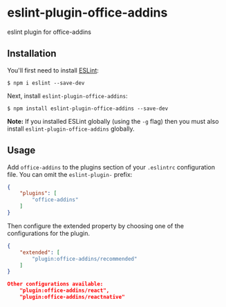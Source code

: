 # eslint-plugin-office-addins

eslint plugin for office-addins

## Installation

You'll first need to install [ESLint](http://eslint.org):

```
$ npm i eslint --save-dev
```

Next, install `eslint-plugin-office-addins`:

```
$ npm install eslint-plugin-office-addins --save-dev
```

**Note:** If you installed ESLint globally (using the `-g` flag) then you must also install `eslint-plugin-office-addins` globally.

## Usage

Add `office-addins` to the plugins section of your `.eslintrc` configuration file. You can omit the `eslint-plugin-` prefix:

```json
{
    "plugins": [
        "office-addins"
    ]
}
```

Then configure the extended property by choosing one of the configurations for the plugin. 
```json
{
    "extended": [
        "plugin:office-addins/recommended"
    ]
}

Other configurations available:
    "plugin:office-addins/react",
    "plugin:office-addins/reactnative"
```
